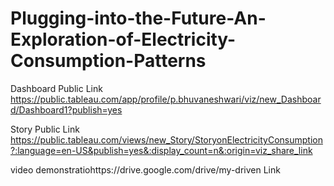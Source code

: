 # Plugging-into-the-Future-An-Exploration-of-Electricity-Consumption-Patterns


Dashboard Public Link https://public.tableau.com/app/profile/p.bhuvaneshwari/viz/new_Dashboard/Dashboard1?publish=yes

Story Public Link https://public.tableau.com/views/new_Story/StoryonElectricityConsumption?:language=en-US&publish=yes&:display_count=n&:origin=viz_share_link

video demonstratiohttps://drive.google.com/drive/my-driven Link 
